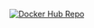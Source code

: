 [![Docker Hub Repo](https://img.shields.io/docker/pulls/avoiid/project-with-spring-boot.svg)](https://hub.docker.com/repository/docker/avoiid/project-with-spring-boot)
